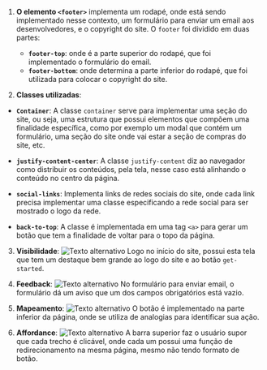 1. **O elemento `<footer>`** implementa um rodapé, onde está sendo implementado nesse contexto, um formulário para enviar um email aos desenvolvedores, e o copyright do site. O `footer` foi dividido em duas partes:
   - **`footer-top`**: onde é a parte superior do rodapé, que foi implementado o formulário do email.
   - **`footer-bottom`**: onde determina a parte inferior do rodapé, que foi utilizada para colocar o copyright do site.

2. **Classes utilizadas**:

- **`Container`**: A classe `container` serve para implementar uma seção do site, ou seja, uma estrutura que possui elementos que compõem uma finalidade específica, como por exemplo um modal que contém um formulário, uma seção do site onde vai estar a seção de compras do site, etc.

- **`justify-content-center`**: A classe `justify-content` diz ao navegador como distribuir os conteúdos, pela tela, nesse caso está alinhando o conteúdo no centro da página.

- **`social-links`**: Implementa links de redes sociais do site, onde cada link precisa implementar uma classe especificando a rede social para ser mostrado o logo da rede.

- **`back-to-top`**: A classe é implementada em uma tag `<a>` para gerar um botão que tem a finalidade de voltar para o topo da página.

3. **Visibilidade**:
![Texto alternativo](caminho/da/imagem.jpg)
   Logo no início do site, possui esta tela que tem um destaque bem grande ao logo do site e ao botão `get-started`.

4. **Feedback**:
![Texto alternativo](caminho/da/imagem.jpg)
   No formulário para enviar email, o formulário dá um aviso que um dos campos obrigatórios está vazio.

5. **Mapeamento**:
![Texto alternativo](caminho/da/imagem.jpg)
   O botão é implementado na parte inferior da página, onde se utiliza de analogias para identificar sua ação.

6. **Affordance**:
![Texto alternativo](caminho/da/imagem.jpg)
   A barra superior faz o usuário supor que cada trecho é clicável, onde cada um possui uma função de redirecionamento na mesma página, mesmo não tendo formato de botão.
